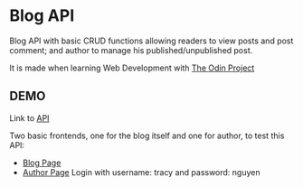 # Blog API

Blog API with basic CRUD functions allowing readers to view posts and post comment; and author to manage his published/unpublished post.

It is made when learning Web Development with [The Odin Project](https://www.theodinproject.com/)

## DEMO
Link to [API](https://safe-badlands-07776.herokuapp.com/)

Two basic frontends, one for the blog itself and one for author, to test this API:
- [Blog Page](https://tracy2811.github.io/blog-api/blog/)
- [Author Page](https://tracy2811.github.io/blog-api/blog/)
     Login with username: tracy and password: nguyen

